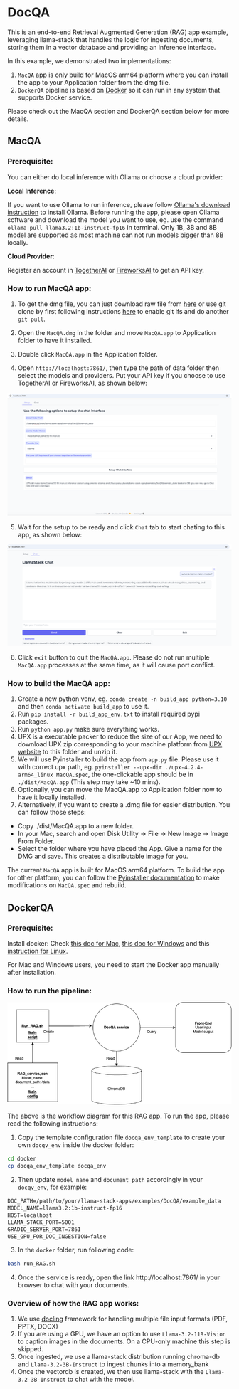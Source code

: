 # DocQA

This is an end-to-end Retrieval Augmented Generation (RAG) app example, leveraging llama-stack that handles the logic for ingesting documents, storing them in a vector database and providing an inference interface.

In this example, we demonstrated two implementations:

1. `MacQA` app is only build for MacOS arm64 platform where you can install the app to your Application folder from the dmg file.
2. `DockerQA` pipeline is based on [Docker](https://www.docker.com/) so it can run in any system that supports Docker service.

Please check out the MacQA section and DockerQA section below for more details.

## MacQA

### Prerequisite:

You can either do local inference with Ollama or choose a cloud provider:

**Local Inference**:

If you want to use Ollama to run inference, please follow [Ollama's download instruction](https://ollama.com/download) to install Ollama.  Before running the app, please open Ollama software and download the model you want to use, eg. use the command `ollama pull llama3.2:1b-instruct-fp16` in terminal. Only 1B, 3B and 8B model are supported as most machine can not run models bigger than 8B locally.

**Cloud Provider**:

Register an account in [TogetherAI](https://www.together.ai/) or [FireworksAI](https://fireworks.ai/) to get an API key.

### How to run MacQA app:

1. To get the dmg file, you can just download raw file from [here](https://github.com/meta-llama/llama-stack-apps/blob/docqav2/examples/DocQA/MacQA.dmg) or use git clone by first following instructions [here](https://docs.github.com/en/repositories/working-with-files/managing-large-files/installing-git-large-file-storage) to enable git lfs and do another `git pull`.
2. Open the `MacQA.dmg` in the folder and move `MacQA.app` to Application folder to have it installed.

3. Double click `MacQA.app` in the Application folder.
4. Open `http://localhost:7861/`, then type the path of data folder then select the models and providers. Put your API key if you choose to use TogetherAI or FireworksAI, as shown below:

![Setup](./data/assets/MacQA_setup.png)

5. Wait for the setup to be ready and click `Chat` tab to start chating to this app, as shown below:

![Chat](./data/assets/MacQA_chat.png)

6. Click `exit` button to quit the `MacQA.app`. Please do not run multiple `MacQA.app` processes at the same time, as it will cause port conflict.

### How to build the MacQA app:

1. Create a new python venv, eg. `conda create -n build_app python=3.10` and then `conda activate build_app` to use it.
2. Run `pip install -r build_app_env.txt` to install required pypi packages.
3. Run `python app.py` make sure everything works.
4. UPX is a executable packer to reduce the size of our App, we need to download UPX zip corresponding to your machine platform from [UPX website](https://github.com/upx/upx/releases/) to this folder and unzip it.
5. We will use Pyinstaller to build the app from `app.py` file. Please use it with correct upx path, eg. `pyinstaller --upx-dir ./upx-4.2.4-arm64_linux MacQA.spec`, the one-clickable app should be in `./dist/MacQA.app` (This step may take ~10 mins).
6. Optionally, you can move the MacQA.app to Application folder now to have it locally installed.
7. Alternatively, if you want to create a .dmg file for easier distribution. You can follow those steps:

 - Copy ./dist/MacQA.app to a new folder.
 -  In your Mac, search and open Disk Utility -> File -> New Image -> Image From Folder.
 - Select the folder where you have placed the App. Give a name for the DMG and save. This creates a distributable image for you.

The current `MacQA` app is built for MacOS arm64 platform. To build the app for other platform, you can follow the [Pyinstaller documentation](https://pyinstaller.org/en/stable/usage.html#) to make modifications on `MacQA.spec` and rebuild.

## DockerQA

### Prerequisite:

Install docker: Check [this doc for Mac](https://docs.docker.com/desktop/setup/install/mac-install/), [this doc for Windows](https://docs.docker.com/desktop/setup/install/windows-install/) and this [instruction for Linux](https://docs.docker.com/engine/install/).

For Mac and Windows users, you need to start the Docker app manually after installation.

### How to run the pipeline:

![RAG_workflow](./data/assets/DockerQA.png)

The above is the workflow diagram for this RAG app. To run the app, please read the following instructions:

1. Copy the template configuration file `docqa_env_template` to create your own `docqv_env` inside the docker folder:

```bash
cd docker
cp docqa_env_template docqa_env
```

2. Then update `model_name` and `document_path` accordingly in your `docqv_env`, for example:

```
DOC_PATH=/path/to/your/llama-stack-apps/examples/DocQA/example_data
MODEL_NAME=llama3.2:1b-instruct-fp16
HOST=localhost
LLAMA_STACK_PORT=5001
GRADIO_SERVER_PORT=7861
USE_GPU_FOR_DOC_INGESTION=false
```

3. In the `docker` folder, run following code:

```bash
bash run_RAG.sh
```

4.  Once the service is ready, open the link http://localhost:7861/ in your browser to chat with your documents.

### Overview of how the RAG app works:

1. We use [docling](https://github.com/DS4SD/docling) framework for handling multiple file input formats (PDF, PPTX, DOCX)
2. If you are using a GPU, we have an option to use `Llama-3.2-11B-Vision` to caption images in the documents. On a CPU-only machine this step is skipped.
3. Once ingested, we use a llama-stack distribution running chroma-db and `Llama-3.2-3B-Instruct` to ingest chunks into a memory_bank
4. Once the vectordb is created, we then use llama-stack with the `Llama-3.2-3B-Instruct` to chat with the model.
